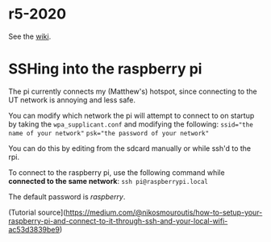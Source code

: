 # r5-2020

See the [wiki](https://github.com/ut-ras/r5-2020/wiki).

# SSHing into the raspberry pi
The pi currently connects my (Matthew's) hotspot, since connecting to the UT network is annoying and less safe.

You can modify which network the pi will attempt to connect to on startup by taking the `wpa_supplicant.conf` and modifying the following:
`ssid="the name of your network"`
`psk="the password of your network"`

You can do this by editing from the sdcard manually or while ssh'd to the rpi.

To connect to the raspberry pi, use the following command while **connected to the same network**:
`ssh pi@raspberrypi.local`

The default password is *raspberry*.

(Tutorial source](https://medium.com/@nikosmouroutis/how-to-setup-your-raspberry-pi-and-connect-to-it-through-ssh-and-your-local-wifi-ac53d3839be9)